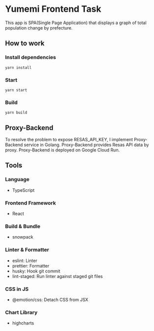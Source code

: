 # Yumemi Frontend Task

This app is SPA(Single Page Application) that displays a graph of total population change by prefecture.

## How to work

### Install dependencies

```
yarn install
```

### Start

```
yarn start
```

### Build

```
yarn build
```

## Proxy-Backend

To resolve the problem to expose RESAS_API_KEY, I implement Proxy-Backend service in Golang. Proxy-Backend provides Resas API data by proxy. Proxy-Backend is deployed on Google Cloud Run.

## Tools

### Language

- TypeScript

### Frontend Framework

- React

### Build & Bundle

- snowpack

### Linter & Formatter

- eslint: Linter
- prettier: Formatter
- husky: Hook git commit
- lint-staged: Run linter against staged git files

### CSS in JS

- @emotion/css: Detach CSS from JSX

### Chart Library

- highcharts
